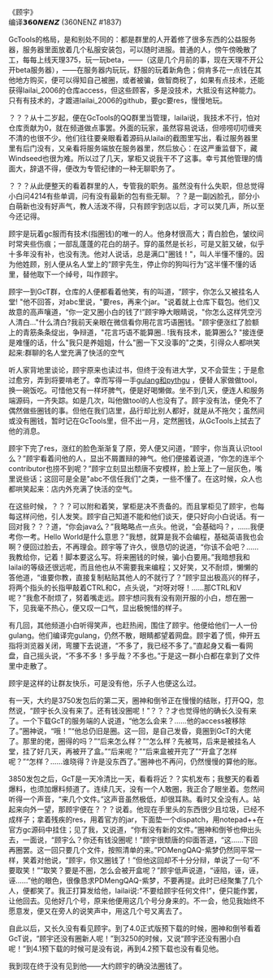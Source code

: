 《顾宇》   
编译𝟯𝟲𝟬𝙉𝙀𝙉𝙕 (360NENZ #1837)<!--，修正（？？？）-->

GcTools的格局，是和别处不同的：都是群里的人开着修了很多东西的公益服务器，服务器里面放着几个私服安装包，可以随时进服。普通的人，傍午傍晚散了工，每每上线天理375，玩一玩beta，——（这是几个月前的事，现在天理不开公开beta服务器），——在服务器内玩玩，舒服的玩着新角色；倘肯多花一点钱在其他地方购买，便可以得知自己被圈，或者被骗，做智商税了，如果有点技术，还能获得lailai_2006的仓库access，但这些顾客，多是没技术，大抵没有这种能力。只有有技术的，才踱进lailai_2006的github，要gc要res，慢慢地玩。

？？？从十二岁起，便在GcTools的QQ群里当管理，lailai说，我技术不行，怕对仓库贡献为0，就在频道做点事罢。外面的玩家，虽然容易说话，但唠唠叨叨缠夹不清的也很不少。他们往往要亲眼看着源码从lailai的截图里写出，看过服务器里里有后门没有，又亲看将服务端放在服务器里，然后放心：在这严重监督下，藏Windseed也很为难。所以过了几天，掌柜又说我干不了这事。幸亏其他管理的情面大，辞退不得，便改为专管纪律的一种无聊职务了。

？？？从此便整天的看着群里的人，专管我的职务。虽然没有什么失职，但总觉得小白问4214有些单调，问有没有最新的包有些无聊。？？是一副凶脸孔，部分小白萌新也没有好声气，教人活泼不得，只有顾宇到店以后，才可以笑几声，所以至今还记得。

顾宇是玩着gc服而有技术(指圈钱)的唯一的人。他身材很高大；青白脸色，皱纹间时常夹些伤痕；一部乱蓬蓬的花白的胡子。穿的虽然是长衫，可是又脏又破，似乎十多年没有补，也没有洗。他对人说话，总是满口"圈钱！"，叫人半懂不懂的。因为他姓顾，别人便从名人堂上的“顾宇先生，停止你的狗叫行为”这半懂不懂的话里，替他取下一个绰号，叫作顾宇。

顾宇一到GcT群，仓库的人便都看着他笑，有的叫道，“顾宇，你怎么又被挂名人堂! "他不回答，对abc里说，"要res，再来个jar。"说着就上仓库下载包。他们又故意的高声嚷道，“你一定又圈小白的钱了!”顾宇睁大眼睛说，"你怎么这样凭空污人清白..."什么清白?我前天亲眼在微信看你用花言巧语圈钱。"顾宇便涨红了脸额上的青筋条条绽出，争辩道，"花言巧语不能算圈.. !我有技术，能算圈么? "接连便是难懂的话，什么"我只是养姐姐，什么"圈一下又没事的"之类，引得众人都哄笑起来:群聊的名人堂充满了快活的空气

听人家背地里谈论，顾宇原来也读过书，但终于没有进大学，又不会营生；于是愈过愈穷，弄到将要啃老了。幸而写得一手[gulang和pythgu](https://github.com/360NENZ/gu) ，便替人家做做tool，换一碗饭吃。可惜他又有一样坏脾气，便是好喝懒做。坐不到几天，便连人和服务端源码，一齐失踪。如是几次，叫他做tool的人也没有了。顾宇没有法，便免不了偶然做些圈钱的事。但他在我们店里，品行却比别人都好，就是从不拖欠；虽然间或没有圈钱，暂时记在GcTools里，但不出一月，定然圈钱，从GcTools上拭去了他的消息。

顾宇下完了res，涨红的脸色渐渐复了原，旁人便又问道，“顾宇，你当真认识tool么？”顾宇看着问他的人，显出不屑置辩的神气。他们便接着说道，“你怎的连半个contributor也捞不到呢？”顾宇立刻显出颓唐不安模样，脸上笼上了一层灰色，嘴里说些话；这回可是全是"abc不信任我们"之类，一些不懂了。在这时候，众人也都哄笑起来：店内外充满了快活的空气。

在这些时候，？？？可以附和着笑，掌柜是决不责备的。而且掌柜见了顾宇，也每每这样问他，引人发笑。顾宇自己知道不能和他们谈天，便只好向小白说话。有一回对我？？？道，“你会java么？”我略略点一点头。他说，“会基础吗？，……我便考你一考。Hello World是什么意思？”我想，就算是我不会编程，基础英语我也会啊？便回过脸去，不再理会。顾宇等了许久，很恳切的说道，“你该不会吧？……我教给你，记着！脚本要这么写。将来圈钱的时候，骗小白要用。”我暗想我和lailai的等级还很远呢，而且他也从不需要我来编程；又好笑，又不耐烦，懒懒的答他道，“谁要你教，直接复制粘贴其他人的不就行了？”顾宇显出极高兴的样子，将两个指头的长指甲敲着CTRL和C，点头说，“对呀对呀！……那CTRL和V呢？”我愈不耐烦了，努着嘴走远。顾宇想问我有没有刚开服的小白，想在圈一下，见我毫不热心，便又叹一口气，显出极惋惜的样子。

有几回，其他频道小白听得笑声，也赶热闹，围住了顾宇。他便给他们一人一份gulang。他们编译完gulang，仍然不散，眼睛都望着网盘。顾宇着了慌，伸开五指将浏览器关闭，弯腰下去说道，“不多了，我已经不多了。”直起身又看一看网盘，自己摇头说，“不多不多！多乎哉？不多也。”于是这一群小白都在拿到了文件里中走散了。

顾宇是这样的让群友快乐，可是没有他，乐子人也便这么过。

有一天，大约是3750发包后的第二天，圈神和倒爷正在慢慢的结账，打开QQ，忽然说，“顾宇长久没有来了。还有钱没圈呢！”？？？才也觉得他的确长久没有来了。一个下载GcT的服务端的人说道，“他怎么会来？……他的access被移除了。”圈神说，“哦！”“他总仍旧是圈。这一回，是自己发昏，竟圈到GcT的大佬了。那里的佬，圈得的吗？”“后来怎么样？”“怎么样？先被骂，后来是被挂名人堂，挂了好几天，再被开了盒。”“后来呢？”“后来盒被开完了”“开盒了怎样呢？”“怎样？……谁晓得？许是没东西了。”圈神也不再问，仍然慢慢的算他的账。

3850发包之后，GcT是一天冷清比一天，看看将近？？实机发布；我整天的看着爆料，也须加爆料频道了。连续几天，没有一个人敢圈，我正合了眼坐着。忽然间听得一个声音，“来几个文件。”这声音虽然极低，却很耳熟。看时又全没有人。站起来向外一望，那顾宇便在？？？说着。他现在手里头的东西很少且垃圾，已经不成样子；拿着残疾的res，用着官方的jar，下面垫一个dispatch，用notepad++在官方gc源码中挂住；见了我，又说道，“你有没有新的文件。”圈神和倒爷也伸出头去，一面说，“顾宇么？你还有钱没圈呢！”顾宇很颓唐的仰面答道，“这……下回再圈罢。这一回只要几个文件，按照清单的来。”PDMengQAQ-紫梦仍然同平常一样，笑着对他说，“顾宇，你又圈钱了！”但他这回却不十分分辩，单说了一句“不要取笑！”“取笑？要是不圈，怎么会被开盒呢？”顾宇低声说道，“诬陷，诬，诬，诬......”他的眼色，很像恳求PDMengQAQ-紫梦，不要再提。此时已经聚集了几个人，便都笑了。我正打算发给他，lailai说:"不要给顾宇任何文件!"，便只能作罢，让他回去。见他好几个号，原来他便用这几个号分身来的。不一会，他见我始终不愿意发，便又在旁人的说笑声中，用这几个号又离去了。

自此以后，又长久没有看见顾宇。到了4.0正式版预下载的时候，圈神和倒爷看着GcT说，“顾宇还没有圈新人呢！”到3250的时候，又说“顾宇还没有圈小白呢！”到4.1预下载的时候可是没有说，再到4.2预下载也没有看见他。

我到现在终于没有见到他——大约顾宇的确没法圈钱了。